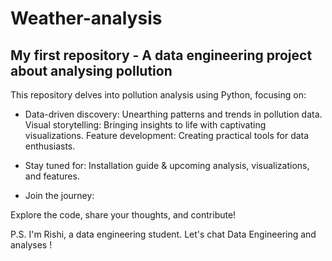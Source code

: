 # Weather-analysis

 ## My first repository - A data engineering project about analysing pollution

This repository delves into pollution analysis using Python, focusing on:

* Data-driven discovery: Unearthing patterns and trends in pollution data.
Visual storytelling: Bringing insights to life with captivating visualizations.
Feature development: Creating practical tools for data enthusiasts.

* Stay tuned for:
Installation guide & upcoming analysis, visualizations, and features.

* Join the journey:

Explore the code, share your thoughts, and contribute!

P.S. I'm Rishi, a data engineering student. Let's chat Data Engineering and analyses !
